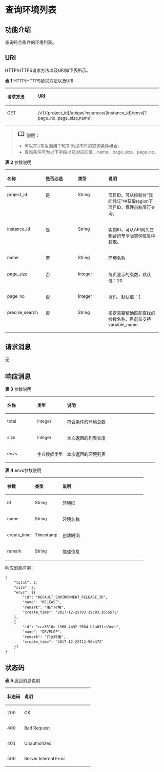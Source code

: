 # 查询环境列表<a name="ZH-CN_TOPIC_0000001082135181"></a>

## 功能介绍<a name="zh-cn_topic_0225568852_section51058735"></a>

查询符合条件的环境列表。

## URI<a name="zh-cn_topic_0225568852_section56875432"></a>

HTTP/HTTPS请求方法以及URI如下表所示。

**表 1**  HTTP/HTTPS请求方法以及URI

<a name="zh-cn_topic_0225568852_table26537273"></a>
<table><thead align="left"><tr id="zh-cn_topic_0225568852_row97700"><th class="cellrowborder" valign="top" width="20%" id="mcps1.2.3.1.1"><p id="zh-cn_topic_0225568852_p7913769"><a name="zh-cn_topic_0225568852_p7913769"></a><a name="zh-cn_topic_0225568852_p7913769"></a>请求方法</p>
</th>
<th class="cellrowborder" valign="top" width="80%" id="mcps1.2.3.1.2"><p id="zh-cn_topic_0225568852_p37035575"><a name="zh-cn_topic_0225568852_p37035575"></a><a name="zh-cn_topic_0225568852_p37035575"></a>URI</p>
</th>
</tr>
</thead>
<tbody><tr id="zh-cn_topic_0225568852_row47091573"><td class="cellrowborder" valign="top" width="20%" headers="mcps1.2.3.1.1 "><p id="zh-cn_topic_0225568852_p56321035"><a name="zh-cn_topic_0225568852_p56321035"></a><a name="zh-cn_topic_0225568852_p56321035"></a>GET</p>
</td>
<td class="cellrowborder" valign="top" width="80%" headers="mcps1.2.3.1.2 "><p id="zh-cn_topic_0225568852_p65709986"><a name="zh-cn_topic_0225568852_p65709986"></a><a name="zh-cn_topic_0225568852_p65709986"></a>/v1/{project_id}/apigw/instances/{instance_id}/envs[?page_no, page_size,name]</p>
</td>
</tr>
</tbody>
</table>

>![](public_sys-resources/icon-note.gif) **说明：** 
>-   可以在URI后面用‘?’和‘&’添加不同的查询条件组合。
>-   查询条件可为以下字段以及对应的值：name、page\_size、page\_no。

**表 2**  参数说明

<a name="zh-cn_topic_0225568852_table8687743"></a>
<table><thead align="left"><tr id="zh-cn_topic_0225568852_row22440872"><th class="cellrowborder" valign="top" width="25%" id="mcps1.2.5.1.1"><p id="zh-cn_topic_0225568852_p5771382"><a name="zh-cn_topic_0225568852_p5771382"></a><a name="zh-cn_topic_0225568852_p5771382"></a>名称</p>
</th>
<th class="cellrowborder" valign="top" width="20.95%" id="mcps1.2.5.1.2"><p id="zh-cn_topic_0225568852_p64828808"><a name="zh-cn_topic_0225568852_p64828808"></a><a name="zh-cn_topic_0225568852_p64828808"></a>是否必选</p>
</th>
<th class="cellrowborder" valign="top" width="19.77%" id="mcps1.2.5.1.3"><p id="zh-cn_topic_0225568852_p16642119"><a name="zh-cn_topic_0225568852_p16642119"></a><a name="zh-cn_topic_0225568852_p16642119"></a>类型</p>
</th>
<th class="cellrowborder" valign="top" width="34.28%" id="mcps1.2.5.1.4"><p id="zh-cn_topic_0225568852_p5834394"><a name="zh-cn_topic_0225568852_p5834394"></a><a name="zh-cn_topic_0225568852_p5834394"></a>说明</p>
</th>
</tr>
</thead>
<tbody><tr id="zh-cn_topic_0225568852_row233893024818"><td class="cellrowborder" valign="top" width="25%" headers="mcps1.2.5.1.1 "><p id="zh-cn_topic_0225568852_p55878963"><a name="zh-cn_topic_0225568852_p55878963"></a><a name="zh-cn_topic_0225568852_p55878963"></a>project_id</p>
</td>
<td class="cellrowborder" valign="top" width="20.95%" headers="mcps1.2.5.1.2 "><p id="zh-cn_topic_0225568852_p29902160"><a name="zh-cn_topic_0225568852_p29902160"></a><a name="zh-cn_topic_0225568852_p29902160"></a>是</p>
</td>
<td class="cellrowborder" valign="top" width="19.77%" headers="mcps1.2.5.1.3 "><p id="zh-cn_topic_0225568852_p6155914"><a name="zh-cn_topic_0225568852_p6155914"></a><a name="zh-cn_topic_0225568852_p6155914"></a>String</p>
</td>
<td class="cellrowborder" valign="top" width="34.28%" headers="mcps1.2.5.1.4 "><p id="zh-cn_topic_0225568852_p28867016"><a name="zh-cn_topic_0225568852_p28867016"></a><a name="zh-cn_topic_0225568852_p28867016"></a>项目ID。可从控制台“我的凭证”中获取region下项目ID，管理员权限可查询。</p>
</td>
</tr>
<tr id="zh-cn_topic_0225568852_row5160173044810"><td class="cellrowborder" valign="top" width="25%" headers="mcps1.2.5.1.1 "><p id="zh-cn_topic_0225568852_p1780913159538"><a name="zh-cn_topic_0225568852_p1780913159538"></a><a name="zh-cn_topic_0225568852_p1780913159538"></a>instance_id</p>
</td>
<td class="cellrowborder" valign="top" width="20.95%" headers="mcps1.2.5.1.2 "><p id="zh-cn_topic_0225568852_p9809215115310"><a name="zh-cn_topic_0225568852_p9809215115310"></a><a name="zh-cn_topic_0225568852_p9809215115310"></a>是</p>
</td>
<td class="cellrowborder" valign="top" width="19.77%" headers="mcps1.2.5.1.3 "><p id="zh-cn_topic_0225568852_p1280914152538"><a name="zh-cn_topic_0225568852_p1280914152538"></a><a name="zh-cn_topic_0225568852_p1280914152538"></a>String</p>
</td>
<td class="cellrowborder" valign="top" width="34.28%" headers="mcps1.2.5.1.4 "><p id="zh-cn_topic_0225568852_p1880914157537"><a name="zh-cn_topic_0225568852_p1880914157537"></a><a name="zh-cn_topic_0225568852_p1880914157537"></a>实例ID，可从API网关控制台的专享版实例信息中获取。</p>
</td>
</tr>
<tr id="zh-cn_topic_0225568852_row2823914"><td class="cellrowborder" valign="top" width="25%" headers="mcps1.2.5.1.1 "><p id="zh-cn_topic_0225568852_p27410462"><a name="zh-cn_topic_0225568852_p27410462"></a><a name="zh-cn_topic_0225568852_p27410462"></a>name</p>
</td>
<td class="cellrowborder" valign="top" width="20.95%" headers="mcps1.2.5.1.2 "><p id="zh-cn_topic_0225568852_p5654943"><a name="zh-cn_topic_0225568852_p5654943"></a><a name="zh-cn_topic_0225568852_p5654943"></a>否</p>
</td>
<td class="cellrowborder" valign="top" width="19.77%" headers="mcps1.2.5.1.3 "><p id="zh-cn_topic_0225568852_p55397204"><a name="zh-cn_topic_0225568852_p55397204"></a><a name="zh-cn_topic_0225568852_p55397204"></a>String</p>
</td>
<td class="cellrowborder" valign="top" width="34.28%" headers="mcps1.2.5.1.4 "><p id="zh-cn_topic_0225568852_p1186411103575"><a name="zh-cn_topic_0225568852_p1186411103575"></a><a name="zh-cn_topic_0225568852_p1186411103575"></a>环境名称</p>
</td>
</tr>
<tr id="zh-cn_topic_0225568852_row52134612"><td class="cellrowborder" valign="top" width="25%" headers="mcps1.2.5.1.1 "><p id="zh-cn_topic_0225568852_p62154076"><a name="zh-cn_topic_0225568852_p62154076"></a><a name="zh-cn_topic_0225568852_p62154076"></a>page_size</p>
</td>
<td class="cellrowborder" valign="top" width="20.95%" headers="mcps1.2.5.1.2 "><p id="zh-cn_topic_0225568852_p1315380"><a name="zh-cn_topic_0225568852_p1315380"></a><a name="zh-cn_topic_0225568852_p1315380"></a>否</p>
</td>
<td class="cellrowborder" valign="top" width="19.77%" headers="mcps1.2.5.1.3 "><p id="zh-cn_topic_0225568852_p39436932"><a name="zh-cn_topic_0225568852_p39436932"></a><a name="zh-cn_topic_0225568852_p39436932"></a>Integer</p>
</td>
<td class="cellrowborder" valign="top" width="34.28%" headers="mcps1.2.5.1.4 "><p id="zh-cn_topic_0225568852_p40274933"><a name="zh-cn_topic_0225568852_p40274933"></a><a name="zh-cn_topic_0225568852_p40274933"></a>每页显示的条数，默认值：20</p>
</td>
</tr>
<tr id="zh-cn_topic_0225568852_row26930081"><td class="cellrowborder" valign="top" width="25%" headers="mcps1.2.5.1.1 "><p id="zh-cn_topic_0225568852_p33852966"><a name="zh-cn_topic_0225568852_p33852966"></a><a name="zh-cn_topic_0225568852_p33852966"></a>page_no</p>
</td>
<td class="cellrowborder" valign="top" width="20.95%" headers="mcps1.2.5.1.2 "><p id="zh-cn_topic_0225568852_p57735711"><a name="zh-cn_topic_0225568852_p57735711"></a><a name="zh-cn_topic_0225568852_p57735711"></a>否</p>
</td>
<td class="cellrowborder" valign="top" width="19.77%" headers="mcps1.2.5.1.3 "><p id="zh-cn_topic_0225568852_p46081013"><a name="zh-cn_topic_0225568852_p46081013"></a><a name="zh-cn_topic_0225568852_p46081013"></a>Integer</p>
</td>
<td class="cellrowborder" valign="top" width="34.28%" headers="mcps1.2.5.1.4 "><p id="zh-cn_topic_0225568852_p41574543"><a name="zh-cn_topic_0225568852_p41574543"></a><a name="zh-cn_topic_0225568852_p41574543"></a>页码，默认值：1</p>
</td>
</tr>
<tr id="zh-cn_topic_0225568852_row179311037557"><td class="cellrowborder" valign="top" width="25%" headers="mcps1.2.5.1.1 "><p id="zh-cn_topic_0225568852_p297092819498"><a name="zh-cn_topic_0225568852_p297092819498"></a><a name="zh-cn_topic_0225568852_p297092819498"></a>precise_search</p>
</td>
<td class="cellrowborder" valign="top" width="20.95%" headers="mcps1.2.5.1.2 "><p id="zh-cn_topic_0225568852_p397092812491"><a name="zh-cn_topic_0225568852_p397092812491"></a><a name="zh-cn_topic_0225568852_p397092812491"></a>否</p>
</td>
<td class="cellrowborder" valign="top" width="19.77%" headers="mcps1.2.5.1.3 "><p id="zh-cn_topic_0225568852_p49701728194913"><a name="zh-cn_topic_0225568852_p49701728194913"></a><a name="zh-cn_topic_0225568852_p49701728194913"></a>String</p>
</td>
<td class="cellrowborder" valign="top" width="34.28%" headers="mcps1.2.5.1.4 "><p id="zh-cn_topic_0225568852_p19970928194911"><a name="zh-cn_topic_0225568852_p19970928194911"></a><a name="zh-cn_topic_0225568852_p19970928194911"></a>指定需要精确匹配查找的参数名称，目前仅支持variable_name</p>
</td>
</tr>
</tbody>
</table>

## 请求消息<a name="zh-cn_topic_0225568852_section42116847"></a>

无

## 响应消息<a name="zh-cn_topic_0225568852_section56021456"></a>

**表 3**  参数说明

<a name="zh-cn_topic_0225568852_table18843207"></a>
<table><thead align="left"><tr id="zh-cn_topic_0225568852_row11636316"><th class="cellrowborder" valign="top" width="20%" id="mcps1.2.4.1.1"><p id="zh-cn_topic_0225568852_p3017546"><a name="zh-cn_topic_0225568852_p3017546"></a><a name="zh-cn_topic_0225568852_p3017546"></a>名称</p>
</th>
<th class="cellrowborder" valign="top" width="20%" id="mcps1.2.4.1.2"><p id="zh-cn_topic_0225568852_p43094713"><a name="zh-cn_topic_0225568852_p43094713"></a><a name="zh-cn_topic_0225568852_p43094713"></a>类型</p>
</th>
<th class="cellrowborder" valign="top" width="60%" id="mcps1.2.4.1.3"><p id="zh-cn_topic_0225568852_p1010897"><a name="zh-cn_topic_0225568852_p1010897"></a><a name="zh-cn_topic_0225568852_p1010897"></a>说明</p>
</th>
</tr>
</thead>
<tbody><tr id="zh-cn_topic_0225568852_row14773817"><td class="cellrowborder" valign="top" width="20%" headers="mcps1.2.4.1.1 "><p id="zh-cn_topic_0225568852_p55828505"><a name="zh-cn_topic_0225568852_p55828505"></a><a name="zh-cn_topic_0225568852_p55828505"></a>total</p>
</td>
<td class="cellrowborder" valign="top" width="20%" headers="mcps1.2.4.1.2 "><p id="zh-cn_topic_0225568852_p25815066"><a name="zh-cn_topic_0225568852_p25815066"></a><a name="zh-cn_topic_0225568852_p25815066"></a>Integer</p>
</td>
<td class="cellrowborder" valign="top" width="60%" headers="mcps1.2.4.1.3 "><p id="zh-cn_topic_0225568852_p10645603"><a name="zh-cn_topic_0225568852_p10645603"></a><a name="zh-cn_topic_0225568852_p10645603"></a>符合条件的环境总数</p>
</td>
</tr>
<tr id="zh-cn_topic_0225568852_row28701571"><td class="cellrowborder" valign="top" width="20%" headers="mcps1.2.4.1.1 "><p id="zh-cn_topic_0225568852_p43125900"><a name="zh-cn_topic_0225568852_p43125900"></a><a name="zh-cn_topic_0225568852_p43125900"></a>size</p>
</td>
<td class="cellrowborder" valign="top" width="20%" headers="mcps1.2.4.1.2 "><p id="zh-cn_topic_0225568852_p3537010"><a name="zh-cn_topic_0225568852_p3537010"></a><a name="zh-cn_topic_0225568852_p3537010"></a>Integer</p>
</td>
<td class="cellrowborder" valign="top" width="60%" headers="mcps1.2.4.1.3 "><p id="zh-cn_topic_0225568852_p18062364"><a name="zh-cn_topic_0225568852_p18062364"></a><a name="zh-cn_topic_0225568852_p18062364"></a>本次返回的列表长度</p>
</td>
</tr>
<tr id="zh-cn_topic_0225568852_row28343550"><td class="cellrowborder" valign="top" width="20%" headers="mcps1.2.4.1.1 "><p id="zh-cn_topic_0225568852_p14126218"><a name="zh-cn_topic_0225568852_p14126218"></a><a name="zh-cn_topic_0225568852_p14126218"></a>envs</p>
</td>
<td class="cellrowborder" valign="top" width="20%" headers="mcps1.2.4.1.2 "><p id="zh-cn_topic_0225568852_p3373006"><a name="zh-cn_topic_0225568852_p3373006"></a><a name="zh-cn_topic_0225568852_p3373006"></a>字典数据类型</p>
</td>
<td class="cellrowborder" valign="top" width="60%" headers="mcps1.2.4.1.3 "><p id="zh-cn_topic_0225568852_p4778099"><a name="zh-cn_topic_0225568852_p4778099"></a><a name="zh-cn_topic_0225568852_p4778099"></a>本次返回的环境列表</p>
</td>
</tr>
</tbody>
</table>

**表 4**  envs参数说明

<a name="zh-cn_topic_0225568852_table43002897"></a>
<table><thead align="left"><tr id="zh-cn_topic_0225568852_row40093548"><th class="cellrowborder" valign="top" width="20%" id="mcps1.2.4.1.1"><p id="zh-cn_topic_0225568852_p26351947"><a name="zh-cn_topic_0225568852_p26351947"></a><a name="zh-cn_topic_0225568852_p26351947"></a>参数</p>
</th>
<th class="cellrowborder" valign="top" width="20%" id="mcps1.2.4.1.2"><p id="zh-cn_topic_0225568852_p54132987"><a name="zh-cn_topic_0225568852_p54132987"></a><a name="zh-cn_topic_0225568852_p54132987"></a>类型</p>
</th>
<th class="cellrowborder" valign="top" width="60%" id="mcps1.2.4.1.3"><p id="zh-cn_topic_0225568852_p22695844"><a name="zh-cn_topic_0225568852_p22695844"></a><a name="zh-cn_topic_0225568852_p22695844"></a>说明</p>
</th>
</tr>
</thead>
<tbody><tr id="zh-cn_topic_0225568852_row26424045"><td class="cellrowborder" valign="top" width="20%" headers="mcps1.2.4.1.1 "><p id="zh-cn_topic_0225568852_p59972862"><a name="zh-cn_topic_0225568852_p59972862"></a><a name="zh-cn_topic_0225568852_p59972862"></a>id</p>
</td>
<td class="cellrowborder" valign="top" width="20%" headers="mcps1.2.4.1.2 "><p id="zh-cn_topic_0225568852_p25963648"><a name="zh-cn_topic_0225568852_p25963648"></a><a name="zh-cn_topic_0225568852_p25963648"></a>String</p>
</td>
<td class="cellrowborder" valign="top" width="60%" headers="mcps1.2.4.1.3 "><p id="zh-cn_topic_0225568852_p22680730"><a name="zh-cn_topic_0225568852_p22680730"></a><a name="zh-cn_topic_0225568852_p22680730"></a>环境ID</p>
</td>
</tr>
<tr id="zh-cn_topic_0225568852_row2799984"><td class="cellrowborder" valign="top" width="20%" headers="mcps1.2.4.1.1 "><p id="zh-cn_topic_0225568852_p25472162"><a name="zh-cn_topic_0225568852_p25472162"></a><a name="zh-cn_topic_0225568852_p25472162"></a>name</p>
</td>
<td class="cellrowborder" valign="top" width="20%" headers="mcps1.2.4.1.2 "><p id="zh-cn_topic_0225568852_p49979265"><a name="zh-cn_topic_0225568852_p49979265"></a><a name="zh-cn_topic_0225568852_p49979265"></a>String</p>
</td>
<td class="cellrowborder" valign="top" width="60%" headers="mcps1.2.4.1.3 "><p id="zh-cn_topic_0225568852_p21788660"><a name="zh-cn_topic_0225568852_p21788660"></a><a name="zh-cn_topic_0225568852_p21788660"></a>环境名称</p>
</td>
</tr>
<tr id="zh-cn_topic_0225568852_row61880217"><td class="cellrowborder" valign="top" width="20%" headers="mcps1.2.4.1.1 "><p id="zh-cn_topic_0225568852_p46241670"><a name="zh-cn_topic_0225568852_p46241670"></a><a name="zh-cn_topic_0225568852_p46241670"></a>create_time</p>
</td>
<td class="cellrowborder" valign="top" width="20%" headers="mcps1.2.4.1.2 "><p id="zh-cn_topic_0225568852_p54587771"><a name="zh-cn_topic_0225568852_p54587771"></a><a name="zh-cn_topic_0225568852_p54587771"></a>Timestamp</p>
</td>
<td class="cellrowborder" valign="top" width="60%" headers="mcps1.2.4.1.3 "><p id="zh-cn_topic_0225568852_p59533345"><a name="zh-cn_topic_0225568852_p59533345"></a><a name="zh-cn_topic_0225568852_p59533345"></a>创建时间</p>
</td>
</tr>
<tr id="zh-cn_topic_0225568852_row66038062"><td class="cellrowborder" valign="top" width="20%" headers="mcps1.2.4.1.1 "><p id="zh-cn_topic_0225568852_p47482783"><a name="zh-cn_topic_0225568852_p47482783"></a><a name="zh-cn_topic_0225568852_p47482783"></a>remark</p>
</td>
<td class="cellrowborder" valign="top" width="20%" headers="mcps1.2.4.1.2 "><p id="zh-cn_topic_0225568852_p20900246"><a name="zh-cn_topic_0225568852_p20900246"></a><a name="zh-cn_topic_0225568852_p20900246"></a>String</p>
</td>
<td class="cellrowborder" valign="top" width="60%" headers="mcps1.2.4.1.3 "><p id="zh-cn_topic_0225568852_p15198328"><a name="zh-cn_topic_0225568852_p15198328"></a><a name="zh-cn_topic_0225568852_p15198328"></a>描述信息</p>
</td>
</tr>
</tbody>
</table>

响应消息样例：

```
{
	"total": 2,
	"size": 2,
	"envs": [{
		"id": "DEFAULT_ENVIRONMENT_RELEASE_ID",
		"name": "RELEASE",
		"remark": "生产环境",
		"create_time": "2017-12-29T03:39:03.165657Z"
	},
	{
		"id": "cca3616a-f368-4b32-9064-b2a631cb3eeb",
		"name": "DEVELOP",
		"remark": "开发环境",
		"create_time": "2017-12-28T12:50:47Z"
	}]
}
```

## 状态码<a name="zh-cn_topic_0225568852_section43507308"></a>

**表 5**  返回消息说明

<a name="zh-cn_topic_0225568852_table40155185"></a>
<table><thead align="left"><tr id="zh-cn_topic_0225568852_row33141868"><th class="cellrowborder" valign="top" width="20%" id="mcps1.2.3.1.1"><p id="zh-cn_topic_0225568852_p136762"><a name="zh-cn_topic_0225568852_p136762"></a><a name="zh-cn_topic_0225568852_p136762"></a>状态码</p>
</th>
<th class="cellrowborder" valign="top" width="80%" id="mcps1.2.3.1.2"><p id="zh-cn_topic_0225568852_p11077728"><a name="zh-cn_topic_0225568852_p11077728"></a><a name="zh-cn_topic_0225568852_p11077728"></a>说明</p>
</th>
</tr>
</thead>
<tbody><tr id="zh-cn_topic_0225568852_row24880775"><td class="cellrowborder" valign="top" width="20%" headers="mcps1.2.3.1.1 "><p id="zh-cn_topic_0225568852_p2076886"><a name="zh-cn_topic_0225568852_p2076886"></a><a name="zh-cn_topic_0225568852_p2076886"></a>200</p>
</td>
<td class="cellrowborder" valign="top" width="80%" headers="mcps1.2.3.1.2 "><p id="zh-cn_topic_0225568852_p34010102"><a name="zh-cn_topic_0225568852_p34010102"></a><a name="zh-cn_topic_0225568852_p34010102"></a>OK</p>
</td>
</tr>
<tr id="zh-cn_topic_0225568852_row37655468"><td class="cellrowborder" valign="top" width="20%" headers="mcps1.2.3.1.1 "><p id="zh-cn_topic_0225568852_p30194056"><a name="zh-cn_topic_0225568852_p30194056"></a><a name="zh-cn_topic_0225568852_p30194056"></a>400</p>
</td>
<td class="cellrowborder" valign="top" width="80%" headers="mcps1.2.3.1.2 "><p id="zh-cn_topic_0225568852_p29799432"><a name="zh-cn_topic_0225568852_p29799432"></a><a name="zh-cn_topic_0225568852_p29799432"></a>Bad Request</p>
</td>
</tr>
<tr id="zh-cn_topic_0225568852_row66868297"><td class="cellrowborder" valign="top" width="20%" headers="mcps1.2.3.1.1 "><p id="zh-cn_topic_0225568852_p47622971"><a name="zh-cn_topic_0225568852_p47622971"></a><a name="zh-cn_topic_0225568852_p47622971"></a>401</p>
</td>
<td class="cellrowborder" valign="top" width="80%" headers="mcps1.2.3.1.2 "><p id="zh-cn_topic_0225568852_p32255429"><a name="zh-cn_topic_0225568852_p32255429"></a><a name="zh-cn_topic_0225568852_p32255429"></a>Unauthorized</p>
</td>
</tr>
<tr id="zh-cn_topic_0225568852_row21863411"><td class="cellrowborder" valign="top" width="20%" headers="mcps1.2.3.1.1 "><p id="zh-cn_topic_0225568852_p26105877"><a name="zh-cn_topic_0225568852_p26105877"></a><a name="zh-cn_topic_0225568852_p26105877"></a>500</p>
</td>
<td class="cellrowborder" valign="top" width="80%" headers="mcps1.2.3.1.2 "><p id="zh-cn_topic_0225568852_p34201316"><a name="zh-cn_topic_0225568852_p34201316"></a><a name="zh-cn_topic_0225568852_p34201316"></a>Server Internal Error</p>
</td>
</tr>
</tbody>
</table>

